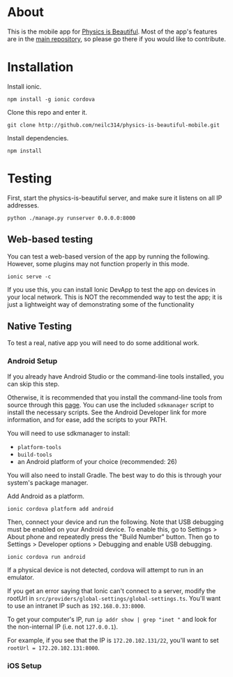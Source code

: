 # About
This is the mobile app for [Physics is Beautiful](https://www.physicsisbeautiful.com/). Most of the app's features are in the [main repository](https://github.com/nscozzaro/physics-is-beautiful), so please go there if you would like to contribute.

# Installation
Install ionic.

    npm install -g ionic cordova

Clone this repo and enter it.

    git clone http://github.com/neilc314/physics-is-beautiful-mobile.git

Install dependencies.

    npm install

# Testing
First, start the physics-is-beautiful server, and make sure it listens on all IP addresses.

    python ./manage.py runserver 0.0.0.0:8000

## Web-based testing

You can test a web-based version of the app by running the following. However, some plugins may not function properly in this mode.

    ionic serve -c

If you use this, you can install Ionic DevApp to test the app on devices in your local network. This is NOT the recommended way to test the app; it is just a lightweight way of demonstrating some of the functionality

## Native Testing

To test a real, native app you will need to do some additional work. 

### Android Setup
If you already have Android Studio or the command-line tools installed, you can skip this step. 

Otherwise, it is recommended that you install the command-line tools from source through this [page](https://developer.android.com/studio/#command-tools). You can use the included `sdkmanager` script to install the necessary scripts. See the Android Developer link for more information, and for ease, add the scripts to your PATH.

You will need to use sdkmanager to install: 

* `platform-tools`
* `build-tools`
* an Android platform of your choice (recommended: 26) 

You will also need to install Gradle. The best way to do this is through your system's package manager.

Add Android as a platform.

    ionic cordova platform add android

Then, connect your device and run the following. Note that USB debugging must be enabled on your Android device. To enable this, go to Settings > About phone and repeatedly press the "Build Number" button. Then go to Settings > Developer options > Debugging and enable USB debugging.

    ionic cordova run android

If a physical device is not detected, cordova will attempt to run in an emulator.

If you get an error saying that Ionic can't connect to a server, modify the rootUrl in `src/providers/global-settings/global-settings.ts`. You'll want to use an intranet IP such as `192.168.0.33:8000`.

To get your computer's IP, run `ip addr show | grep "inet "` and look for the non-internal IP (i.e. not `127.0.0.1`).

For example, if you see that the IP is `172.20.102.131/22`, you'll want to set `rootUrl = 172.20.102.131:8000`.

### iOS Setup
